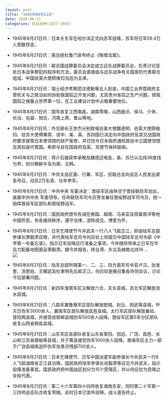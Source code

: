 ```yaml
---
layout: post
title: "1945年08月21日"
date: 2020-08-21
categories: 抗日战争(1937-1945)
---
```


<meta name="referrer" content="no-referrer" />

- 1945年8月21日讯：日本关东军在哈尔滨正式向苏军投降，苏军将日军59.4万人悉数俘走。 

- 1945年8月21日讯：美总统杜鲁门宣布终止《租借法案》。 

- 1945年8月21日讯：联合国战罪委员会决定成立远东战罪委员会，负责讨论惩处日本战争罪犯的程序和方法，委员会直接由与远东战争有关国家的代表联合组成，中国驻英大使顾维钧当选为主席。 

- 1945年8月21日讯：瑞士经济考察团沈德勒等五人到渝，中国工业界暨政府主管机关与之商洽如何协助我国铝之开发问题，尤其贵州省铝之生产问题。按我国铝之储量占世界第一位，在工业建设计划中占极重要地位。 

- 1945年8月21日讯：国军收复江西南昌，湖南零陵，山西曲沃、侯马、介休、长治、屯留、猗氏，河南上蔡、鲁山等地。 

- 1945年8月21日讯：外交部长王世杰分别致电驻美大使魏道明、驻英大使顾维钧、驻苏大使傅秉常，说中、美、英、苏四国已决定向中国政府及其交战国政府要求接管日本使领馆的财产案卷，并已饬令日本政府通知其驻中立国使领馆及其权益代管国。希即与驻在国政府及英、苏使节保持联络。 

- 1945年8月21日讯：蒋介石接获李承晚及魏德迈电告，美、苏已以北纬38度线为界，划分朝鲜半岛为南、北韩。 

- 1945年8月21日讯：中共太岳区委、行署、军区、抗联总会向全区人民发出紧急号召，动员2万名青、壮年参军。 

- 1945年8月21日讯：中共中央 军委决定：晋绥军区由陕甘宁晋绥联防军划出，直属中共中央 军委领导。任命联防军司令员贺龙兼任晋绥野战军司令员，统一指挥晋绥军区部队和晋绥野战军。 

- 1945年8月21日讯：国民政府颁令告诫在泰国、越南、马来亚及荷属南洋等地中国侨民，务各维持秩序，遵守法律，泯除成见，博爱为怀。 

- 1945年8月21日讯：日军乞降使节今井武夫一行八人飞抵芷江，即由陆军总部参谋长萧毅肃召晤，并代表陆军总司令何应钦上将面交中国陆军总司令部《中字第一号备忘录》，指示日军投降应行准备之事项。今井随将带来之日军在华兵力配备地图面呈萧毅肃。据今井报告，除台湾、东北及越南北纬16 ... <br/><img src="https://wx1.sinaimg.cn/large/aca367d8ly1ghycj5rrqcj20c80903yk.jpg" />

- 1945年8月21日讯：陆军总部所辖第一、二、三、四方面军司令官卢汉、张发奎、汤恩伯、王耀武及杜聿明先后抵芷江，何应钦是晚召集各将领会议，讨论今后部署问题。 

- 1945年8月21日讯：新四军淮南军区又解放六合、天长县城，苏北军区解放涟水县城。 

- 1945年8月21日讯：八路军冀鲁豫军区部队解放肥城、封丘、阳武等县城，歼灭日伪军3000余人，冀南军区部队解放武邑县城。太行军区部队解放襄垣、昔阳两县城，并接受驻邯郸县城伪军500余人投降。晋绥军区第5军分区部队收复山西省朔县县城。 

- 1945年8月21日讯：山东军区各部队收复山东省莱阳、招远、广饶、昌邑、长山和江苏省赣榆等县城，并于黄县接受伪军1000余人投降。渤海军区主力一部于广饶县城南追歼伪军张景月残部700余人。 

- 1945年8月21日讯：日本乞降使节、日军中国派遣军副参谋长今井武夫一行8人飞抵湖南省芷江县洽降。国民政府陆军参谋长肖毅肃等召见今井武夫，指示投降准备事宜。国民政府把中国战区划分为15个受降区，并以何应钦为受降之全权代表。 

- 1945年8月21日讯：第二十六军第四十四师收复湘南东安，同时第二十军第一三四师追击队亦收复零陵。此时日本已宣布投降，战斗遂告终止。 

